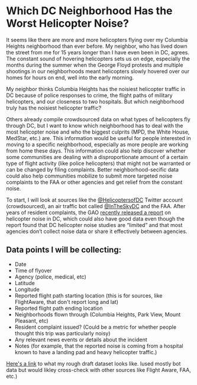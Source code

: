 # Which DC Neighborhood Has the Worst Helicopter Noise?

It seems like there are more and more helicopters flying over my Columbia Heights neighborhood than ever before. My neighbor, who has lived down the street from me for 15 years longer than I have even been in DC, agrees. The constant sound of hovering helicopters sets us on edge, especially the months during the summer when the George Floyd protests and multiple shootings in our neighborhoods meant helicopters slowly hovered over our homes for hours on end, well into the early morning. 

My neighbor thinks Columbia Heights has the noisiest helicopter traffic in DC because of police responses to crime, the flight paths of military helicopters, and our closeness to two hospitals. But which neighborhood truly has the noisiest helicopter traffic?

Others already compile crowdsourced data on what types of helicopters fly through DC, but I want to know which neighborhood has to deal with the most helicopter noise and who the biggest culprits (MPD, the White House, MedStar, etc.) are. This information would be useful for people interested in moving to a specific neighborhood, especially as more people are working from home these days. This information could also help discover whether some communities are dealing with a disproportionate amount of a certain type of flight activity (like police helicopters) that might not be warranted or can be changed by filing complaints. Better neighborhood-secific data could also help communities mobilize to submit more targeted noise complaints to the FAA or other agencies and get relief from the constant noise.

To start, I will look at sources like the [@HelicoptersofDC](https://twitter.com/helicoptersofdc?lang=en) Twitter account (crowdsourced), an air traffic bot called [@InTheSkyDC](https://twitter.com/intheskydc?lang=en) and the FAA. After years of resident complaints, the GAO [recently released a report](https://www.gao.gov/products/GAO-21-200#summary) on helicopter noise in DC, which could also have good data even though the report found that DC helicopter noise studies are “limited” and that most agencies don’t collect noise data or share it effectively between agencies. 

## Data points I will be collecting:
* Date
* Time of flyover
* Agency (police, medical, etc)
* Latitude
* Longitude
* Reported flight path starting location (this is for sources, like FlightAware, that don't report long and lat)
* Reported flight path ending location
* Neighborhoods flown through (Columbia Heights, Park View, Mount Pleasant, etc)
* Resident complaint issued? (Could be a metric for whether people thought this trip was particularly noisy)
* Any relevant news events or details about the incident
* Notes (for example, that the reported noise is coming from a hospital known to have a landing pad and heavy helicopter traffic.)

[Here's a link](https://docs.google.com/spreadsheets/d/140NpmfwTxvbx75-MgrSE_mcfSumVUw0fu4Rr4CDSE2k/edit#gid=0) to what my rough draft dataset looks like. Iused mostly bot data but would likley cross-check with other sources like Flight Aware, FAA, etc.)
